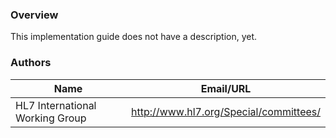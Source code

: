 ### Overview

This implementation guide does not have a description, yet.

### Authors

<table>
<thead>
<tr>
<th>Name</th>
<th>Email/URL</th>
</tr>
</thead>
<tbody>
<tr>
<td>HL7 International Working Group</td>
<td><a href="http://www.hl7.org/Special/committees/" target="_new">http://www.hl7.org/Special/committees/</a></td>
</tr>
</tbody>
</table>


